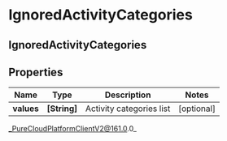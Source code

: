 # IgnoredActivityCategories

## IgnoredActivityCategories

## Properties

|Name | Type | Description | Notes|
|------------ | ------------- | ------------- | -------------|
| **values** | **[String]** | Activity categories list | [optional] |



_PureCloudPlatformClientV2@161.0.0_
